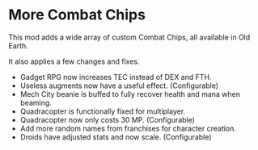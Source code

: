 # More Combat Chips

This mod adds a wide array of custom Combat Chips, all available in Old Earth.

It also applies a few changes and fixes.

- Gadget RPG now increases TEC instead of DEX and FTH.
- Useless augments now have a useful effect. (Configurable)
- Mech City beanie is buffed to fully recover health and mana when beaming.
- Quadracopter is functionally fixed for multiplayer.
- Quadracopter now only costs 30 MP. (Configurable)
- Add more random names from franchises for character creation.
- Droids have adjusted stats and now scale. (Configurable)